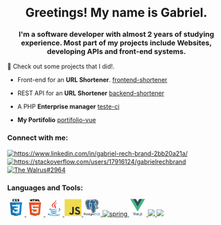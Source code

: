 <h1 align="center"> Greetings! My name is Gabriel.</h1>
<h3 align="center">I'm a software developer with almost 2 years of studying experience. Most part of my projects include Websites, developing APIs and front-end systems.</h3>

📌 Check out some projects that I did!. <br>

- Front-end for an <b>URL Shortener</b>.
[frontend-shortener](https://github.com/GabrielRechBrand/frontend-shortener)

- REST API for an <b>URL Shortener</b>
[backend-shortener](https://github.com/GabrielRechBrand/backend-shortener)

- A PHP <b>Enterprise manager</b>
[teste-ci](https://github.com/GabrielRechBrand/testeci)

- <b>My Portifolio</b>
[portifolio-vue](https://github.com/GabrielRechBrand/portifolio-vue)

<h3 align="left">Connect with me:</h3>
<p align="left">
<a href="https://linkedin.com/in/https://www.linkedin.com/in/gabriel-rech-brand-2bb20a21a/" target="blank"><img align="center" src="https://raw.githubusercontent.com/rahuldkjain/github-profile-readme-generator/master/src/images/icons/Social/linked-in-alt.svg" alt="https://www.linkedin.com/in/gabriel-rech-brand-2bb20a21a/" height="30" width="40" /></a>
<a href="https://stackoverflow.com/users/https://stackoverflow.com/users/17916124/gabrielrechbrand" target="blank"><img align="center" src="https://raw.githubusercontent.com/rahuldkjain/github-profile-readme-generator/master/src/images/icons/Social/stack-overflow.svg" alt="https://stackoverflow.com/users/17916124/gabrielrechbrand" height="30" width="40" /></a>
<a href="https://discord.gg/The Walrus#2964" target="blank"><img align="center" src="https://raw.githubusercontent.com/rahuldkjain/github-profile-readme-generator/master/src/images/icons/Social/discord.svg" alt="The Walrus#2964" height="30" width="40" /></a>
</p>

<h3 align="left">Languages and Tools:</h3>
<p align="left"> <a href="https://www.w3schools.com/css/" target="_blank" rel="noreferrer"> <img src="https://raw.githubusercontent.com/devicons/devicon/master/icons/css3/css3-original-wordmark.svg" alt="css3" width="40" height="40"/> </a> <a href="https://www.w3.org/html/" target="_blank" rel="noreferrer"> <img src="https://raw.githubusercontent.com/devicons/devicon/master/icons/html5/html5-original-wordmark.svg" alt="html5" width="40" height="40"/> </a> <a href="https://www.java.com" target="_blank" rel="noreferrer"> <img src="https://raw.githubusercontent.com/devicons/devicon/master/icons/java/java-original.svg" alt="java" width="40" height="40"/> </a> <a href="https://developer.mozilla.org/en-US/docs/Web/JavaScript" target="_blank" rel="noreferrer"> <img src="https://raw.githubusercontent.com/devicons/devicon/master/icons/javascript/javascript-original.svg" alt="javascript" width="40" height="40"/> </a> <a href="https://www.postgresql.org" target="_blank" rel="noreferrer"> <img src="https://raw.githubusercontent.com/devicons/devicon/master/icons/postgresql/postgresql-original-wordmark.svg" alt="postgresql" width="40" height="40"/> </a> <a href="https://spring.io/" target="_blank" rel="noreferrer"> <img src="https://www.vectorlogo.zone/logos/springio/springio-icon.svg" alt="spring" width="40" height="40"/> </a> <a href="https://vuejs.org/" target="_blank" rel="noreferrer"> <img src="https://raw.githubusercontent.com/devicons/devicon/master/icons/vuejs/vuejs-original-wordmark.svg" alt="vuejs" width="40" height="40"/> </a> <a href="https://www.w3schools.com/php/" target="_blank" rel="noreferrer"> <img src="https://cdn.jsdelivr.net/gh/devicons/devicon/icons/php/php-original.svg" />
 </a> <a href="https://codeigniter.com/" target="_blank" rel="noreferrer"> <img src="https://cdn.jsdelivr.net/gh/devicons/devicon/icons/codeigniter/codeigniter-plain.svg" />
 </a></p> 
